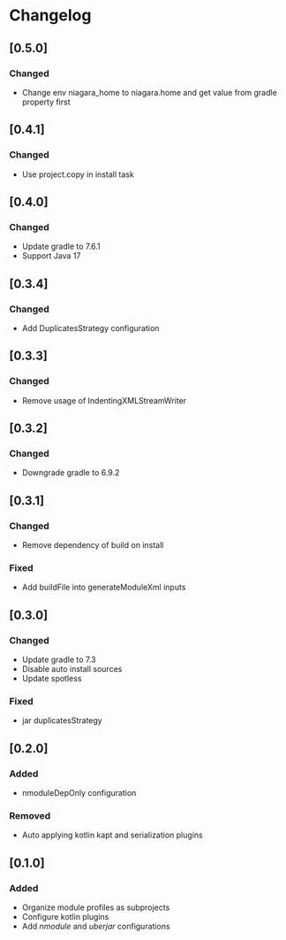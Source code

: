 # Changelog

## [0.5.0]
### Changed
- Change env niagara_home to niagara.home and get value from gradle property first

## [0.4.1]
### Changed
- Use project.copy in install task

## [0.4.0]
### Changed
- Update gradle to 7.6.1
- Support Java 17

## [0.3.4]
### Changed
- Add DuplicatesStrategy configuration

## [0.3.3]
### Changed
- Remove usage of IndentingXMLStreamWriter

## [0.3.2]
### Changed
- Downgrade gradle to 6.9.2

## [0.3.1]
### Changed
- Remove dependency of build on install
### Fixed
- Add buildFile into generateModuleXml inputs

## [0.3.0]
### Changed
- Update gradle to 7.3
- Disable auto install sources
- Update spotless
### Fixed
- jar duplicatesStrategy

## [0.2.0]
### Added
- nmoduleDepOnly configuration
### Removed
- Auto applying kotlin kapt and serialization plugins

## [0.1.0]
### Added
- Organize module profiles as subprojects
- Configure kotlin plugins
- Add *nmodule* and *uberjar* configurations
